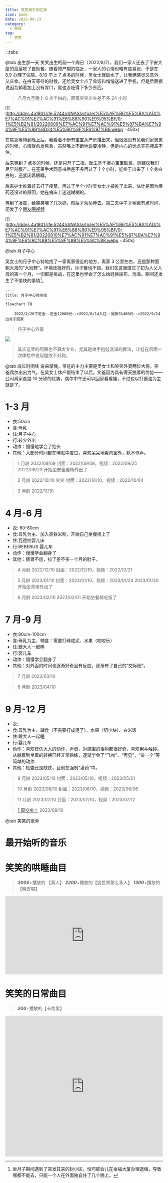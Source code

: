 ```yaml
---
title: 笑笑周岁回忆录
icon: book
date: 2023-08-23
category:
  - 家庭
tag:
  - 笑笑
---
```


:::tabs

@tab 出生那一天
笑笑出生的前一个周日（2022/8/7），我们一家人还去了平安大厦的高层吃了自助餐。随着预产期的临近，一家人的心情也略有些紧张，于是在 8.9 办理了住院。8.10 早上 7 点多的时候，吴女士就破水了，让我俩感觉又意外又庆幸。在白天等待的时候，还给吴女士点了盒饭和悄悄送进了手机，但是后面据说因为躺着加上没有胃口，就也没吃得下多少东西。

> 八月九号晚上 8 点半拍的，距离笑笑出生差不多 24 小时

![](http://ddns.4a1801.life:5244/d/NAS/article/%E5%AE%B6%E5%BA%AD/%E7%AC%91%E7%AC%91%E6%88%90%E9%95%BF/0-1%E5%B2%81/20220809%E7%AC%91%E7%AC%91%E5%87%BA%E7%94%9F%E5%89%8D24%E5%B0%8F%E6%97%B6.webp =450x)

在焦急等待到晚上后，我看着不断有宝宝从产房推出来，但迟迟没有见我们家崽崽的时候，心情就愈发焦急，虽然嘴上不断地说要冷静，但是内心的忧虑实在掩盖不住。

后来等到 7 点多的时候，还是只开了二指，医生基于担心宝宝缺氧，则建议我们尽早剖腹产。在签署手术同意书后差不多再过了 1 个小时，娃终于出来了！全身白白的，还紧闭着眼睛。

后来护士推着娃去打了疫苗，再过了半个小时吴女士才被推了出来，估计是因为麻药还没过的原因，她在病床上迷迷糊糊的。

等到了凌晨，给笑笑喂了几次奶，然后才匆匆睡去。第二天中午才稍微有点时间，还发了个[朋友圈视频](http://ddns.4a1801.life:5244/d/Onedrive-4A1801/%E4%B8%AA%E4%BA%BA%E5%BB%BA%E7%AB%99/assets/article/%E5%AE%B6%E5%BA%AD/%E7%AC%91%E7%AC%91%E6%88%90%E9%95%BF/20220810%E7%AC%91%E7%AC%91%E5%87%BA%E7%94%9F%E6%9C%8B%E5%8F%8B%E5%9C%88.mp4)

![](http://ddns.4a1801.life:5244/d/NAS/article/%E5%AE%B6%E5%BA%AD/%E7%AC%91%E7%AC%91%E6%88%90%E9%95%BF/0-1%E5%B2%81/20220810%E7%AC%91%E7%AC%91%E5%87%BA%E7%94%9F%E6%9C%8B%E5%8F%8B%E5%9C%88.webp =450x)

@tab 月子中心

吴女士的月子中心特地找了一家离家很近的地方，离家 3 公里左右，还是那种面朝大海的“大别野”。环境还挺好的，月子餐也不错，我们在这里度过了初为人父人母的第一个月，一切都是挑战，在这里也学会了怎么给娃换尿布、洗澡。期间还发生了不愉快的事情[^1]。

```mermaid
---
title: 月子中心时间线
---
flowchart TB

    2022/2/26下定金--定金12600元-->2022/8/14入住--尾款31400元-->2022/9/14出月子回家

```

> 月子中心外景

![](http://ddns.4a1801.life:5244/d/NAS/article/%E5%AE%B6%E5%BA%AD/%E7%AC%91%E7%AC%91%E6%88%90%E9%95%BF/0-1%E5%B2%81/20220820%E6%9C%88%E5%AD%90%E4%B8%AD%E5%BF%83%E5%A4%96%E6%99%AF.webp)

> 其实这里的阿姨也不算太专业，尤其是单手抱娃洗澡的教法，让娃在后面一次体检中发现腿纹不对称。

@tab 成长时间线
说来惭愧，带娃的主力主要是吴女士和笑笑外婆两位大将，笑爸偶尔出出力气。在吴女士休产假结束了以后，笑爸因为具有得天独厚的优势——公司离家走路 10 分钟的优势，偶尔中午还可以回家看看娃，不过也以打酱油为主就是了。

# 1-3 月

- 衣:50cm
- 食:母乳
- 住:月子中心
- 行:较少外出
- 动作：慢慢地学会了抬头
- 其他：大部分时间都在睡眠中度过，喜欢呆呆地看向窗外，默不作声。

> 1 月龄 2022/09/09
> 封面：2022/09/09，视频：2022/09/25
> 2022/09/23 开始坐安全座椅外出了

<VidStack 
src="http://ddns.4a1801.life:5244/d/NAS/article/%E5%AE%B6%E5%BA%AD/%E7%AC%91%E7%AC%91%E6%88%90%E9%95%BF/0-1%E5%B2%81/20220925%E7%AC%91%E7%AC%91.mp4"
poster="http://ddns.4a1801.life:5244/d/NAS/article/%E5%AE%B6%E5%BA%AD/%E7%AC%91%E7%AC%91%E6%88%90%E9%95%BF/0-1%E5%B2%81/20220909%E7%AC%91%E7%AC%91-1%E6%9C%88%E9%BE%84.webp" />

> 2 月龄 2022/10/10 笑笑
> 封面：2022/10/10，视频：2022/10/04

<VidStack 
src="http://ddns.4a1801.life:5244/d/NAS/article/%E5%AE%B6%E5%BA%AD/%E7%AC%91%E7%AC%91%E6%88%90%E9%95%BF/0-1%E5%B2%81/20221004%E7%AC%91%E7%AC%91-2%E6%9C%88%E9%BE%84.mp4"
poster="http://ddns.4a1801.life:5244/d/NAS/article/%E5%AE%B6%E5%BA%AD/%E7%AC%91%E7%AC%91%E6%88%90%E9%95%BF/0-1%E5%B2%81/20221010%E7%AC%91%E7%AC%91-2%E6%9C%88%E9%BE%84.webp" />

> 3 月龄 2022/11/10

<VidStack 
src="http://ddns.4a1801.life:5244/d/NAS/article/%E5%AE%B6%E5%BA%AD/%E7%AC%91%E7%AC%91%E6%88%90%E9%95%BF/0-1%E5%B2%81/20221110%E7%AC%91%E7%AC%91-3%E6%9C%88%E9%BE%84.mp4"
poster="http://ddns.4a1801.life:5244/d/NAS/article/%E5%AE%B6%E5%BA%AD/%E7%AC%91%E7%AC%91%E6%88%90%E9%95%BF/0-1%E5%B2%81/20221110%E7%AC%91%E7%AC%91-3%E6%9C%88%E9%BE%84.webp" />

# 4 月-6 月

- 衣: 60-80cm
- 食:母乳为主、加入高铁米粉，开始自己坐餐椅上了
- 住:瓦德拉婴儿床
- 行:BEBEBUS 婴儿车
- 动作：慢慢学会翻身了
- 其他：肠胃不适，拉了差不多一个月的肚子。

> 4 月龄 2022/12/10
> 封面：2022/12/10，视频：2022/12/21

<VidStack 
src="http://ddns.4a1801.life:5244/d/NAS/article/%E5%AE%B6%E5%BA%AD/%E7%AC%91%E7%AC%91%E6%88%90%E9%95%BF/0-1%E5%B2%81/20221221%E7%AC%91%E7%AC%91-4%E6%9C%88%E9%BE%84.mp4"
poster="http://ddns.4a1801.life:5244/d/NAS/article/%E5%AE%B6%E5%BA%AD/%E7%AC%91%E7%AC%91%E6%88%90%E9%95%BF/0-1%E5%B2%81/20221210%E7%AC%91%E7%AC%91-4%E6%9C%88%E9%BE%84.webp" />

> 5 月龄 2023/01/10
> 封面：2023/01/10，视频：2023/01/24
> 2023/01/20 开始坐背带外出了

<VidStack 
src="http://ddns.4a1801.life:5244/d/NAS/article/%E5%AE%B6%E5%BA%AD/%E7%AC%91%E7%AC%91%E6%88%90%E9%95%BF/0-1%E5%B2%81/20230124%E7%AC%91%E7%AC%91-5%E6%9C%88%E9%BE%84.mp4"
poster="http://ddns.4a1801.life:5244/d/NAS/article/%E5%AE%B6%E5%BA%AD/%E7%AC%91%E7%AC%91%E6%88%90%E9%95%BF/0-1%E5%B2%81/20230110%E7%AC%91%E7%AC%91-5%E6%9C%88%E9%BE%84.webp" />

> 6 月龄 2023/02/10
> 2023/02/01 开始坐餐椅吃饭了

<VidStack 
src="http://ddns.4a1801.life:5244/d/NAS/article/%E5%AE%B6%E5%BA%AD/%E7%AC%91%E7%AC%91%E6%88%90%E9%95%BF/0-1%E5%B2%81/20230210%E7%AC%91%E7%AC%91-6%E6%9C%88%E9%BE%84.mp4"
poster="http://ddns.4a1801.life:5244/d/NAS/article/%E5%AE%B6%E5%BA%AD/%E7%AC%91%E7%AC%91%E6%88%90%E9%95%BF/0-1%E5%B2%81/20230210%E7%AC%91%E7%AC%91-6%E6%9C%88%E9%BE%84.webp" />

# 7 月-9 月

- 衣:90cm-100cm
- 食:母乳为主、辅食：需要打碎成泥、水果（咬咬乐）
- 住:跟大人一起睡
- 行:婴儿车
- 动作：慢慢学会翻身了
- 其他：对外面的时间也逐渐好奇且有反应，逐渐有了自己的“交际圈”。

> 7 月龄 2023/03/10

<VidStack 
src="http://ddns.4a1801.life:5244/d/NAS/article/%E5%AE%B6%E5%BA%AD/%E7%AC%91%E7%AC%91%E6%88%90%E9%95%BF/0-1%E5%B2%81/20230310%E7%AC%91%E7%AC%91-7%E6%9C%88%E9%BE%84.mp4"
poster="http://ddns.4a1801.life:5244/d/NAS/article/%E5%AE%B6%E5%BA%AD/%E7%AC%91%E7%AC%91%E6%88%90%E9%95%BF/0-1%E5%B2%81/20230310%E7%AC%91%E7%AC%91-7%E6%9C%88%E9%BE%84.webp" />

> 8 月龄 2023/04/10

<VidStack 
src="http://ddns.4a1801.life:5244/d/NAS/article/%E5%AE%B6%E5%BA%AD/%E7%AC%91%E7%AC%91%E6%88%90%E9%95%BF/0-1%E5%B2%81/20230410%E7%AC%91%E7%AC%91-8%E6%9C%88%E9%BE%84.mp4"
poster="http://ddns.4a1801.life:5244/d/NAS/article/%E5%AE%B6%E5%BA%AD/%E7%AC%91%E7%AC%91%E6%88%90%E9%95%BF/0-1%E5%B2%81/20230410%E7%AC%91%E7%AC%91-8%E6%9C%88%E9%BE%84.webp" />

# 9 月-12 月

- 衣:
- 食:母乳为主、辅食（不需要打成泥了）、水果（切小块）、白米饭
- 住:跟大人一起睡
- 行:婴儿车
- 动作：喜欢模仿大人的动作、声音，对周围的事物都很好奇，喜欢用手触碰。从躺着到坐着的转换已经非常熟练，逐渐学会了“飞吻”、“再见”、“亲一个”等简单的动作
- 其他：检查还是缺铁，目前在强制“灌药”中。

> 9 月龄 2023/05/10
> 封面：2023/05/10，视频：2023/05/21

<VidStack 
src="http://ddns.4a1801.life:5244/d/NAS/article/%E5%AE%B6%E5%BA%AD/%E7%AC%91%E7%AC%91%E6%88%90%E9%95%BF/0-1%E5%B2%81/20230521%E7%AC%91%E7%AC%91-9%E6%9C%88%E9%BE%84.mp4"
poster="http://ddns.4a1801.life:5244/d/NAS/article/%E5%AE%B6%E5%BA%AD/%E7%AC%91%E7%AC%91%E6%88%90%E9%95%BF/0-1%E5%B2%81/20230510%E7%AC%91%E7%AC%91-9%E6%9C%88%E9%BE%84.webp" />

> 10 月龄 2023/06/10
> 封面：2023/06/10，视频：2023/06/06

<VidStack 
src="http://ddns.4a1801.life:5244/d/NAS/article/%E5%AE%B6%E5%BA%AD/%E7%AC%91%E7%AC%91%E6%88%90%E9%95%BF/0-1%E5%B2%81/20230606%E7%AC%91%E7%AC%91-10%E6%9C%88%E9%BE%84.mp4"
poster="http://ddns.4a1801.life:5244/d/NAS/article/%E5%AE%B6%E5%BA%AD/%E7%AC%91%E7%AC%91%E6%88%90%E9%95%BF/0-1%E5%B2%81/20230610%E7%AC%91%E7%AC%91-10%E6%9C%88%E9%BE%84.webp" />

> 11 月龄 2023/07/10
> 封面：2023/07/10，视频：2023/07/12

<VidStack 
src="http://ddns.4a1801.life:5244/d/NAS/article/%E5%AE%B6%E5%BA%AD/%E7%AC%91%E7%AC%91%E6%88%90%E9%95%BF/0-1%E5%B2%81/20230712%E7%AC%91%E7%AC%91-11%E6%9C%88%E9%BE%84.mp4"
poster="http://ddns.4a1801.life:5244/d/NAS/article/%E5%AE%B6%E5%BA%AD/%E7%AC%91%E7%AC%91%E6%88%90%E9%95%BF/0-1%E5%B2%81/20230710%E7%AC%91%E7%AC%91-11%E6%9C%88%E9%BE%84.webp" />

> [1 周岁啦！](/家庭/笑笑/笑笑一周岁) 2023/08/10

<VidStack 
src="http://ddns.4a1801.life:5244/d/NAS/article/%E5%AE%B6%E5%BA%AD/%E7%AC%91%E7%AC%91%E6%88%90%E9%95%BF/0-1%E5%B2%81/20230810%E7%AC%91%E7%AC%91%E6%8A%93%E5%91%A8.MOV"
poster="http://ddns.4a1801.life:5244/d/NAS/article/%E5%AE%B6%E5%BA%AD/%E7%AC%91%E7%AC%91%E6%88%90%E9%95%BF/0-1%E5%B2%81/20230810%E7%AC%91%E7%AC%91%E6%8A%93%E5%91%A8.webp" />

[^1]: 坐月子期间遇到了突发其来的封小区，恰巧那会儿在金福大厦办理退租，导致哪都不能去，只能一个人在外面独自住了几个晚上。

@tab 笑笑的歌单

# 最开始听的音乐

<AudioPlayer
src="/assets/audio/笑笑婴儿床铃声.m4a"
title="笑笑婴儿床铃声"
width=100%
poster="/logo2.jpg"
/>

# 笑笑的哄睡曲目

> **_3000_**+播放的 【离人】
> **_2200_**+播放的【这世界那么多人】
> **_1300_**+播放的【晚安喵】

<iframe frameborder="no" border="0" marginwidth="0" marginheight="0" width=100% height=250 src="https://music.163.com/outchain/player?type=0&id=7686612545&auto=0"></iframe>

# 笑笑的日常曲目

> **_200_**+播放的【卡路里】

<iframe frameborder="no" border="0" marginwidth="0" marginheight="0" width=100% height=450 src="https://music.163.com/outchain/player?type=0&id=8701979502&auto=0"></iframe>
